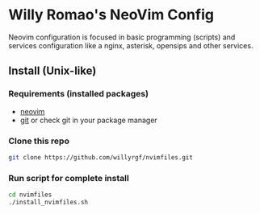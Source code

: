# Willy Romao's NeoVim Config

Neovim configuration is focused in basic programming (scripts) and services configuration like a nginx, asterisk, opensips and other services.

## Install (Unix-like)

### Requirements (installed packages)
- [neovim](https://github.com/neovim/neovim/wiki/Installing-Neovim)
- [git](https://github.com/git/git/blob/master/INSTALL) or check git in your package manager

### Clone this repo
```sh
git clone https://github.com/willyrgf/nvimfiles.git
```

### Run script for complete install
```sh
cd nvimfiles
./install_nvimfiles.sh
```

